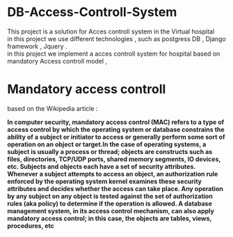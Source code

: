 # DB-Access-Controll-System
This project is a solution for Acces controll system in the Virtual hospital 
<br/>
in this project we use different technologies , such as postgress DB , Django framework , Jquery  . 
<br/>
in this project we implement a acces controll system for hospital based on mandatory Access controll model , 
<br/>
# Mandatory access controll 
based on the Wikipedia article : 
<br/>

**In computer security, mandatory access control (MAC) refers to a type of access control by which the operating system or database constrains the ability of a subject or initiator to access or generally perform some sort of operation on an object or target.In the case of operating systems, a subject is usually a process or thread; objects are constructs such as files, directories, TCP/UDP ports, shared memory segments, IO devices, etc. Subjects and objects each have a set of security attributes. Whenever a subject attempts to access an object, an authorization rule enforced by the operating system kernel examines these security attributes and decides whether the access can take place. Any operation by any subject on any object is tested against the set of authorization rules (aka policy) to determine if the operation is allowed. A database management system, in its access control mechanism, can also apply mandatory access control; in this case, the objects are tables, views, procedures, etc**


